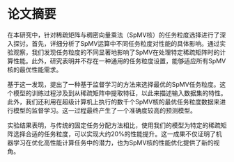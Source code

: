 # 论文摘要

在本研究中，针对稀疏矩阵与稠密向量乘法（SpMV核）的任务粒度选择进行了深入探讨。首先，详细分析了SpMV运算中不同任务粒度对性能的具体影响。通过实验观察，我们发现任务粒度的不同显著地影响了SpMV在处理特定稀疏矩阵时的计算性能。此外，研究表明并不存在一种通用的任务粒度设置，能够适应所有SpMV核的最优性能需求。

基于这一发现，提出了一种基于监督学习的方法来选择最优的SpMV任务粒度。这个模型的训练过程涉及到从稀疏矩阵中提取特征，以此来描述输入数据集的特性。此外，我们还利用在超级计算机上执行的数千个SpMV核的最优任务粒度数据来进行模型的监督学习。这一过程最终产生了一个准确度较高的预测模型。

实验结果表明，与传统的固定任务分配方法相比，使用我们的模型为特定的稀疏矩阵选择合适的任务粒度，可以实现大约20%的性能提升。这一成果不仅证明了机器学习在优化高性能计算任务中的潜力，也为SpMV核的性能优化提供了新的视角。
